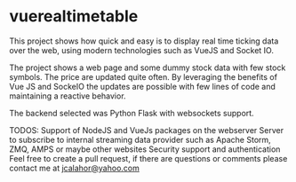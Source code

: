 # vuerealtimetable
This project shows how quick and easy is to display real time ticking data over the web, using modern technologies such as VueJS and Socket IO.

The project shows a web page and some dummy stock data with few stock symbols. The price are updated quite often. By leveraging the benefits of Vue JS and SockeIO the updates are possible with few lines of code and maintaining a reactive behavior.

The backend selected was Python Flask with websockets support.

TODOS:
Support of NodeJS and VueJs packages on the webserver
Server to subscribe to internal streaming data provider such as Apache Storm, ZMQ, AMPS or maybe other websites
Security support and authentication
Feel free to create a pull request, if there are questions or comments please contact me at jcalahor@yahoo.com
